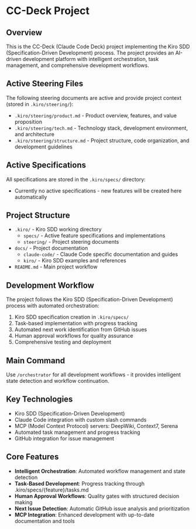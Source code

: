 # CC-Deck Project

## Overview

This is the CC-Deck (Claude Code Deck) project implementing the Kiro SDD (Specification-Driven Development) process. The project provides an AI-driven development platform with intelligent orchestration, task management, and comprehensive development workflows.

## Active Steering Files

The following steering documents are active and provide project context (stored in `.kiro/steering/`):

- `.kiro/steering/product.md` - Product overview, features, and value proposition
- `.kiro/steering/tech.md` - Technology stack, development environment, and architecture  
- `.kiro/steering/structure.md` - Project structure, code organization, and development guidelines

## Active Specifications

All specifications are stored in the `.kiro/specs/` directory:

- Currently no active specifications - new features will be created here automatically

## Project Structure

- `.kiro/` - Kiro SDD working directory
  - `specs/` - Active feature specifications and implementations
  - `steering/` - Project steering documents
- `docs/` - Project documentation
  - `claude-code/` - Claude Code specific documentation and guides
  - `kiro/` - Kiro SDD examples and references
- `README.md` - Main project workflow

## Development Workflow

The project follows the Kiro SDD (Specification-Driven Development) process with automated orchestration:

1. Kiro SDD specification creation in `.kiro/specs/`
2. Task-based implementation with progress tracking  
3. Automated next work identification from GitHub issues
4. Human approval workflows for quality assurance
5. Comprehensive testing and deployment

## Main Command

Use `/orchestrator` for all development workflows - it provides intelligent state detection and workflow continuation.

## Key Technologies

- Kiro SDD (Specification-Driven Development)
- Claude Code integration with custom slash commands
- MCP (Model Context Protocol) servers: DeepWiki, Context7, Serena
- Automated task management and progress tracking
- GitHub integration for issue management

## Core Features

- **Intelligent Orchestration**: Automated workflow management and state detection
- **Task-Based Development**: Progress tracking through .kiro/specs/{feature}/tasks.md
- **Human Approval Workflows**: Quality gates with structured decision making
- **Next Issue Detection**: Automatic GitHub issue analysis and prioritization
- **MCP Integration**: Enhanced development with up-to-date documentation and tools

